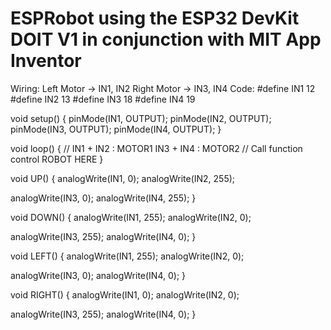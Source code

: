 # ESPRobot using the ESP32 DevKit DOIT V1 in conjunction with MIT App Inventor
Wiring: 
Left Motor -> IN1, IN2
Right Motor -> IN3, IN4
Code: 
#define IN1 12
#define IN2 13
#define IN3 18
#define IN4 19
 
void setup()
{
  pinMode(IN1, OUTPUT);
  pinMode(IN2, OUTPUT);
  pinMode(IN3, OUTPUT);
  pinMode(IN4, OUTPUT);
}
 
void loop()
{
  // IN1 + IN2 : MOTOR1     IN3 + IN4 : MOTOR2
  // Call function control ROBOT HERE
}
 
void UP()
{
  analogWrite(IN1, 0);
  analogWrite(IN2, 255);  
 
  analogWrite(IN3, 0);
  analogWrite(IN4, 255);
}
 
void DOWN()
{
  analogWrite(IN1, 255);
  analogWrite(IN2, 0);  
 
  analogWrite(IN3, 255);
  analogWrite(IN4, 0);
}
 
void LEFT()
{
  analogWrite(IN1, 255);
  analogWrite(IN2, 0);  
 
  analogWrite(IN3, 0);
  analogWrite(IN4, 0);
}
 
void RIGHT()
{
  analogWrite(IN1, 0);
  analogWrite(IN2, 0);  
 
  analogWrite(IN3, 255);
  analogWrite(IN4, 0);
}
